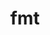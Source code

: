 ---
title: "fmt"
layout: cache
categories: [package, develop-2024-02-11]
meta: {"versions": ["10.2.1"], "compilers": ["gcc@=11.4.0"], "oss": ["ubuntu20.04", "ubuntu22.04"], "platforms": ["linux"], "targets": ["neoverse_v1", "neoverse_v2", "x86_64_v3"], "stacks": ["e4s", "e4s-neoverse-v2", "e4s-neoverse_v1", "root"], "num_specs": 4, "num_specs_by_stack": {"root": 4, "e4s-neoverse_v1": 1, "e4s": 2, "e4s-neoverse-v2": 1}}
spec_details: [{"hash": "2yzbteyhijhsph7wqor4mqlmdqkobmux", "compiler": "gcc@=11.4.0", "versions": ["10.2.1"], "os": "ubuntu20.04", "platform": "linux", "target": "neoverse_v1", "variants": ["build_system=cmake", "build_type=Release", "cxxstd=17", "generator=make", "~ipo", "+pic", "~shared"], "stacks": ["root", "e4s-neoverse_v1"], "size": "-", "tarball": "https://binaries.spack.io/releases/develop-2024-02-11/build_cache/linux-ubuntu20.04-neoverse_v1/gcc-11.4.0/fmt-10.2.1/linux-ubuntu20.04-neoverse_v1-gcc-11.4.0-fmt-10.2.1-2yzbteyhijhsph7wqor4mqlmdqkobmux.spack"}, {"hash": "qe5ro6uwpavrbmx63ctuucq6bmqoklfs", "compiler": "gcc@=11.4.0", "versions": ["10.2.1"], "os": "ubuntu20.04", "platform": "linux", "target": "x86_64_v3", "variants": ["build_system=cmake", "build_type=Release", "cxxstd=17", "generator=make", "~ipo", "+pic", "~shared"], "stacks": ["e4s", "root"], "size": "-", "tarball": "https://binaries.spack.io/releases/develop-2024-02-11/build_cache/linux-ubuntu20.04-x86_64_v3/gcc-11.4.0/fmt-10.2.1/linux-ubuntu20.04-x86_64_v3-gcc-11.4.0-fmt-10.2.1-qe5ro6uwpavrbmx63ctuucq6bmqoklfs.spack"}, {"hash": "ep5k2mhnheoaw45k3a4cqnrefikb7vdr", "compiler": "gcc@=11.4.0", "versions": ["10.2.1"], "os": "ubuntu20.04", "platform": "linux", "target": "x86_64_v3", "variants": ["build_system=cmake", "build_type=Release", "cxxstd=11", "generator=make", "~ipo", "+pic", "~shared"], "stacks": ["e4s", "root"], "size": "-", "tarball": "https://binaries.spack.io/releases/develop-2024-02-11/build_cache/linux-ubuntu20.04-x86_64_v3/gcc-11.4.0/fmt-10.2.1/linux-ubuntu20.04-x86_64_v3-gcc-11.4.0-fmt-10.2.1-ep5k2mhnheoaw45k3a4cqnrefikb7vdr.spack"}, {"hash": "stvj6jqncenr4hs7ozapdgzl7q4obagq", "compiler": "gcc@=11.4.0", "versions": ["10.2.1"], "os": "ubuntu22.04", "platform": "linux", "target": "neoverse_v2", "variants": ["build_system=cmake", "build_type=Release", "cxxstd=17", "generator=make", "~ipo", "+pic", "~shared"], "stacks": ["e4s-neoverse-v2", "root"], "size": "-", "tarball": "https://binaries.spack.io/releases/develop-2024-02-11/build_cache/linux-ubuntu22.04-neoverse_v2/gcc-11.4.0/fmt-10.2.1/linux-ubuntu22.04-neoverse_v2-gcc-11.4.0-fmt-10.2.1-stvj6jqncenr4hs7ozapdgzl7q4obagq.spack"}]
---